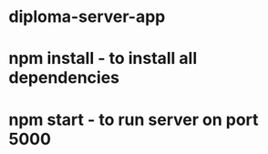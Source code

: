 # diploma-server-app
#
#
# npm install - to install all dependencies
#
# npm start - to run server on port 5000
